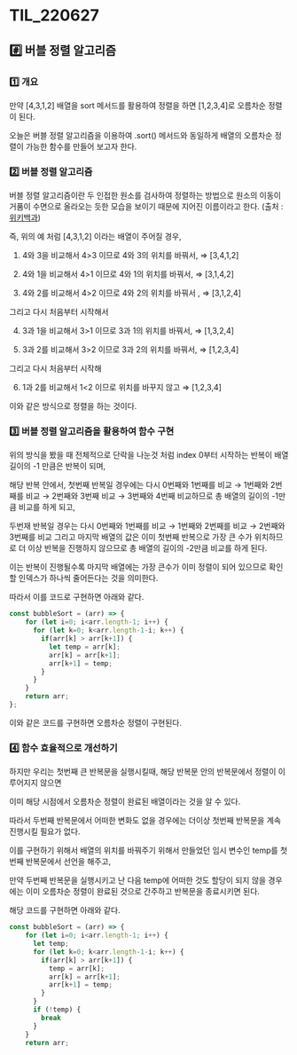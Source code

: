 # TIL_220627

## #️⃣ 버블 정렬 알고리즘

### 1️⃣ 개요

만약 [4,3,1,2] 배열을 sort 메서드를 활용하여 정렬을 하면 [1,2,3,4]로 오름차순 정렬이 된다.

오늘은 버블 정렬 알고리즘을 이용하여 .sort() 메서드와 동일하게 배열의 오름차순 정렬이 가능한 함수를 만들어 보고자 한다.


### 2️⃣ 버블 정렬 알고리즘

버블 정렬 알고리즘이란  두 인접한 원소를 검사하여 정렬하는 방법으로 원소의 이동이 거품이 수면으로 올라오는 듯한 모습을 보이기 때문에 지어진 이름이라고 한다. (출처 : [위키백과](https://ko.wikipedia.org/wiki/%EA%B1%B0%ED%92%88_%EC%A0%95%EB%A0%AC))

즉, 위의 예 처럼 [4,3,1,2]  이라는 배열이 주어질 경우,

1) 4와 3을 비교해서 4>3 이므로 4와 3의 위치를 바꿔서, ⇒ [3,4,1,2]

2) 4와 1을 비교해서 4>1 이므로 4와 1의 위치를 바꿔서, ⇒ [3,1,4,2]

3) 4와 2를 비교해서 4>2 이므로 4와 2의 위치를 바꿔서 , ⇒ [3,1,2,4]


그리고 다시 처음부터 시작해서

4) 3과 1을 비교해서 3>1 이므로 3과 1의 위치를 바꿔서, ⇒ [1,3,2,4]

5) 3과 2를 비교해서 3>2 이므로 3과 2의 위치를 바꿔서, ⇒ [1,2,3,4]


그리고 다시 처음부터 시작해

6) 1과 2를 비교해서 1<2 이므로 위치를 바꾸지 않고 ⇒ [1,2,3,4]

이와 같은 방식으로 정렬을 하는 것이다.


### 3️⃣ 버블 정렬 알고리즘을 활용하여 함수 구현

위의 방식을 봤을 때 전체적으로 단락을 나눈것 처럼 index 0부터 시작하는 반복이 배열 길이의 -1 만큼은 반복이 되며,

해당 반복 안에서, 첫번째 반복일 경우에는 다시 0번째와 1번째를 비교 → 1번째와 2번째를 비교 → 2번째와 3번째 비교 → 3번째와 4번째 비교하므로 총 배열의 길이의 -1만큼 비교를 하게 되고,

두번재 반복일 경우는 다시 0번째와 1번째를 비교 → 1번째와 2번째를 비교 → 2번째와 3번째를 비교 그리고 마지막 배열의 값은 이미 첫번째 반복으로 가장 큰 수가 위치하므로 더 이상 반복을 진행하지 않으므로 총 배열의 길이의 -2만큼 비교를 하게 된다.

이는 반복이 진행될수록 마지막 배열에는 가장 큰수가 이미 정렬이 되어 있으므로 확인할 인덱스가 하나씩 줄어든다는 것을 의미한다.

따라서 이를 코드로 구현하면 아래와 같다.

```jsx
const bubbleSort = (arr) => {
    for (let i=0; i<arr.length-1; i++) {
      for (let k=0; k<arr.length-1-i; k++) {
        if(arr[k] > arr[k+1]) {
          let temp = arr[k]; 
          arr[k] = arr[k+1]; 
          arr[k+1] = temp;
        }
      }
    }
    return arr;
};
```

이와 같은 코드를 구현하면 오름차순 정렬이 구현된다.


### 4️⃣ 함수 효율적으로 개선하기

하지만 우리는 첫번째 큰 반복문을 실행시킬때, 해당 반복문 안의 반복문에서 정렬이 이루어지지 않으면 

이미 해당 시점에서 오름차순 정렬이 완료된 배열이라는 것을 알 수 있다.

따라서 두번째 반복문에서 어떠한 변화도 없을 경우에는 더이상 첫번째 반복문을 계속 진행시킬 필요가 없다.

이를 구현하기 위해서 배열의 위치를 바꿔주기 위해서 만들었던 임시 변수인 temp를 첫번째 반복문에서 선언을 해주고, 

만약 두번째 반복문을 실행시키고 난 다음 temp에 어떠한 것도 할당이 되지 않을 경우에는 이미 오름차순 정렬이 완료된 것으로 간주하고 반복문을 종료시키면 된다.

해당 코드를 구현하면 아래와 같다.

```jsx
const bubbleSort = (arr) => {
    for (let i=0; i<arr.length-1; i++) {
      let temp;
      for (let k=0; k<arr.length-1-i; k++) {
        if(arr[k] > arr[k+1]) {
          temp = arr[k]; 
          arr[k] = arr[k+1]; 
          arr[k+1] = temp;
        }
      }
      if (!temp) {
        break
      }
    }
    return arr;
```

